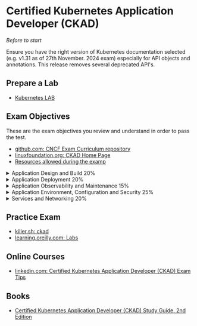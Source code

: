 
# Certified Kubernetes Application Developer (CKAD)

_Before to start_ 

Ensure you have the right version of Kubernetes documentation selected (e.g. v1.31 as of 27th November. 2024 exam) especially for API objects and annotations. This release removes several deprecated API's. 

## Prepare a Lab
- [Kubernetes LAB](labs-ckad/README.md)

## Exam Objectives
These are the exam objectives you review and understand in order to pass the test.

* [github.com: CNCF Exam Curriculum repository ](https://github.com/cncf/curriculum)
* [linuxfoundation.org: CKAD Home Page](https://training.linuxfoundation.org/certification/certified-kubernetes-application-developer-ckad/)
* [Resources allowed during the examp](https://docs.linuxfoundation.org/tc-docs/certification/certification-resources-allowed#certified-kubernetes-administrator-cka-and-certified-kubernetes-application-developer-ckad)


<details><summary>Application Design and Build 20%</summary>
<p>

- [docs.docker.com: Define, build and modify container images](https://docs.docker.com/get-started/docker-concepts/building-images/understanding-image-layers/)
  - [kubernetes.io: Container Runtimes](https://kubernetes.io/docs/setup/production-environment/container-runtimes/)
- [Choose and use the right workload resource (Deployment, DaemonSet, CronJob, etc.)](https://kubernetes.io/docs/concepts/workloads/)
  - [Deployment](https://kubernetes.io/docs/concepts/workloads/controllers/deployment/)
  - [ReplicaSet](https://kubernetes.io/docs/concepts/workloads/controllers/replicaset/)
  - [StatefulSet](https://kubernetes.io/docs/concepts/workloads/controllers/statefulset/)
  - [DaemonSet](https://kubernetes.io/docs/concepts/workloads/controllers/daemonset/)
  - [Job](https://kubernetes.io/docs/concepts/workloads/controllers/job/)
  - [CronJob](https://kubernetes.io/docs/concepts/workloads/controllers/cron-jobs/)
- [Understand multi-container Pod design patterns (e.g. sidecar, init and others)](https://kubernetes.io/docs/concepts/workloads/pods/#how-pods-manage-multiple-containers)
  - [Init Containers](https://kubernetes.io/docs/concepts/workloads/pods/init-containers/)
  - [Sidecar Containers](https://kubernetes.io/docs/concepts/workloads/pods/sidecar-containers/)
  - [Ephemeral Containers](https://kubernetes.io/docs/concepts/workloads/pods/ephemeral-containers/)
- [Utilize persistent and ephemeral volumes](https://kubernetes.io/docs/concepts/storage/volumes/)
  - [Persistent Volume](https://kubernetes.io/docs/concepts/storage/persistent-volumes/)
  - [Ephemeral Volumes](https://kubernetes.io/docs/concepts/storage/ephemeral-volumes/)

</p>
</details>

<details><summary>Application Deployment 20%</summary>
<p>

- [Use Kubernetes primitives to implement common deployment strategies (e.g. blue/green or canary)](https://kubernetes.io/docs/concepts/workloads/controllers/deployment/)
  - [Canary deployments](https://kubernetes.io/docs/concepts/workloads/management/#canary-deployments)
- [Understand Deployments and how to perform rolling updates](https://kubernetes.io/docs/tutorials/kubernetes-basics/update/update-intro/)
- [Use the Helm package manager to deploy existing packages](https://helm.sh/docs/helm/helm_install/)
- [Kustomize](https://kubernetes.io/docs/tasks/manage-kubernetes-objects/kustomization/)

</p>
</details>

<details><summary>Application Observability and Maintenance 15%</summary>
<p>

- [Understand API deprecations](https://kubernetes.io/docs/reference/using-api/deprecation-policy/)
  - [kubernetes.io: Deprecated API Migration Guide](https://kubernetes.io/docs/reference/using-api/deprecation-guide/)
- [Implement probes and health checks](https://kubernetes.io/docs/tasks/configure-pod-container/configure-liveness-readiness-startup-probes/)
- [Use built-in CLI tools to monitor Kubernetes applications](https://kubernetes.io/docs/tasks/debug/debug-application/)
- [Utilize container logs](https://kubernetes.io/docs/concepts/cluster-administration/logging/)
- [Debugging in Kubernetes](https://kubernetes.io/docs/tasks/debug/debug-cluster/)

</p>
</details>

<details><summary>Application Environment, Configuration and Security 25%</summary>
<p>

- [Discover and use resources that extend Kubernetes (CRD, Operators)](https://kubernetes.io/docs/tasks/extend-kubernetes/custom-resources/custom-resource-definitions/)
  - [cncf.io: Kubernetes Operators: what are they? Some examples](https://www.cncf.io/blog/2022/06/15/kubernetes-operators-what-are-they-some-examples/)
  - [rx-m.com: Discover and Use Resources that Extend Kubernetes](https://rx-m.com/lesson/ckad-discover-and-use-resources-that-extend-kubernetes/)
  - [medium.com: Extending Kubernetes with Custom Resources and Custom Resource Definitions (CRDs)](https://medium.com/@priyamsanodiya340/extending-kubernetes-with-custom-resources-and-custom-resource-definitions-crds-fec7297db2e0)
- [Understand authentication, authorization and admission control](https://kubernetes.io/docs/reference/access-authn-authz/)
  - [learnk8s.io: Authentication and authorization in Kubernetes](https://learnk8s.io/auth-authz)
- [Understand requests, limits, quotas](https://kubernetes.io/docs/concepts/policy/resource-quotas/)
  - [kubernetes.io: Limit Ranges](https://kubernetes.io/docs/concepts/policy/limit-range/)
- [Understand ConfigMaps](https://kubernetes.io/docs/concepts/configuration/configmap/)
- [Define resource requirements](https://kubernetes.io/docs/concepts/configuration/manage-resources-containers/)
- [Create & consume Secrets](https://kubernetes.io/docs/concepts/configuration/secret/)
- [Understand ServiceAccounts](https://kubernetes.io/docs/concepts/security/service-accounts/)
  - [kubernetes.io: Configure Service Account for Pods](https://kubernetes.io/docs/tasks/configure-pod-container/configure-service-account/)
- [Understand Application Security (SecurityContexts, Capabilities, etc.)](https://kubernetes.io/docs/concepts/security/pod-security-standards/)
  - [kubernetes.io: Cloud Native Security and Kubernetes](https://kubernetes.io/docs/concepts/security/cloud-native-security/)

</p>
</details>

<details><summary>Services and Networking 20%</summary>
<p>

- [Demonstrate basic understanding of NetworkPolicies](https://kubernetes.io/docs/concepts/services-networking/network-policies/)
- [Provide and troubleshoot access to applications via services]()
- [Use Ingress rules to expose applications](https://kubernetes.io/docs/concepts/services-networking/ingress/)
  - [kubernetes.io: Ingress Controllers](https://kubernetes.io/docs/concepts/services-networking/ingress-controllers/)
  - [kubernates.io: Gateway API](https://kubernetes.io/docs/concepts/services-networking/gateway/)

</p>
</details>

## Practice Exam
- [killer.sh: ckad](https://killer.sh/ckad)
- [learning.oreilly.com: Labs](https://learning.oreilly.com/playlists/2e9fe6dc-2a05-47fe-ae0a-34d6485287cc/)

## Online Courses
- [linkedin.com: Certified Kubernetes Application Developer (CKAD) Exam Tips](https://www.linkedin.com/learning/certified-kubernetes-application-developer-ckad-cert-prep-exam-tips)

## Books
- [Certified Kubernetes Application Developer (CKAD) Study Guide, 2nd Edition](https://www.oreilly.com/library/view/certified-kubernetes-application/9781098152857/)
